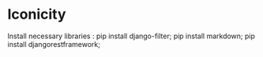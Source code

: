 # Iconicity

Install necessary libraries :
pip install django-filter;
pip install markdown;
pip install djangorestframework;



